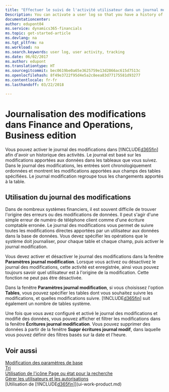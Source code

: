```yaml
---
title: "Effectuer le suivi de l'activité utilisateur dans un journal modification| Microsoft Docs"
Description: You can activate a user log so that you have a history of any changes made to data in tracked tables.
documentationcenter: 
author: edupont04
ms.service: dynamics365-financials
ms.topic: get-started-article
ms.devlang: na
ms.tgt_pltfrm: na
ms.workload: na
ms.search.keywords: user log, user activity, tracking
ms.date: 06/02/2017
ms.author: edupont
ms.translationtype: HT
ms.sourcegitcommit: bec0619be0a65e3625759e13d2866ac615d7513c
ms.openlocfilehash: 8f49e3722f95d4e5a2c8eea83d77175581d93277
ms.contentlocale: fr-fr
ms.lasthandoff: 03/22/2018

---
```

# <a name="logging-changes-in-finance-and-operations-business-edition"></a>Journalisation des modifications dans Finance and Operations, Business edition 
Vous pouvez activer le journal des modifications dans [!INCLUDE[d365fin](includes/d365fin_md.md)] afin d'avoir un historique des activités. Le journal est basé sur les modifications apportées aux données dans les tableaux que vous suivez. Dans le journal des modifications, les entrées sont chronologiquement ordonnées et montrent les modifications apportées aux champs des tables spécifiées. Le journal modification regroupe tous les changements apportés à la table.  

## <a name="working-with-the-change-log"></a>Utilisation du journal des modifications
Dans de nombreux systèmes financiers, il est souvent difficile de trouver l'origine des erreurs ou des modifications de données. Il peut s'agir d'une simple erreur de numéro de téléphone client comme d'une écriture comptable erronée. Le journal des modifications vous permet de suivre toutes les modifications directes apportées par un utilisateur aux données dans la base de données. Vous devez spécifier les opérations que le système doit journaliser, pour chaque table et chaque champ, puis activer le journal modification.  

Vous devez activer et désactiver le journal des modifications dans la fenêtre **Paramètres journal modification**. Lorsque vous activez ou désactivez le journal des modifications, cette activité est enregistrée, ainsi vous pouvez toujours savoir quel utilisateur est à l'origine de la modification. Cette fonction ne peut pas être désactivée.  

Dans la fenêtre **Paramètres journal modification**, si vous choisissez l'option **Tables**, vous pouvez spécifier les tables dont vous souhaitez suivre les modifications, et quelles modifications suivre. [!INCLUDE[d365fin](includes/d365fin_md.md)] suit également un nombre de tables système.

Une fois que vous avez configuré et activé le journal des modifications et modifié des données, vous pouvez afficher et filtrer les modifications dans la fenêtre **Écritures journal modification**. Vous pouvez supprimer des données à partir de la fenêtre **Suppr écritures journal modif**, dans laquelle vous pouvez définir des filtres basés sur la date et l'heure.  

## <a name="see-also"></a>Voir aussi
[Modification des paramètres de base](ui-change-basic-settings.md)  
[Tri](ui-sorting.md)  
[Utilisation de l'icône Page ou état pour la recherche](ui-search.md)  
[Gérer les utilisateurs et les autorisations](ui-how-users-permissions.md)    
[Utilisation de [!INCLUDE[d365fin](includes/d365fin_md.md)]](ui-work-product.md)  

